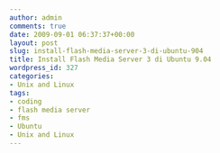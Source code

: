 ```yaml
---
author: admin
comments: true
date: 2009-09-01 06:37:37+00:00
layout: post
slug: install-flash-media-server-3-di-ubuntu-904
title: Install Flash Media Server 3 di Ubuntu 9.04
wordpress_id: 327
categories:
- Unix and Linux
tags:
- coding
- flash media server
- fms
- Ubuntu
- Unix and Linux
---
```


